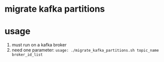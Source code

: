 migrate kafka partitions
===============================

# usage
1. must run on a kafka broker
1. need one parameter: `usage: ./migrate_kafka_partitions.sh topic_name broker_id_list`

